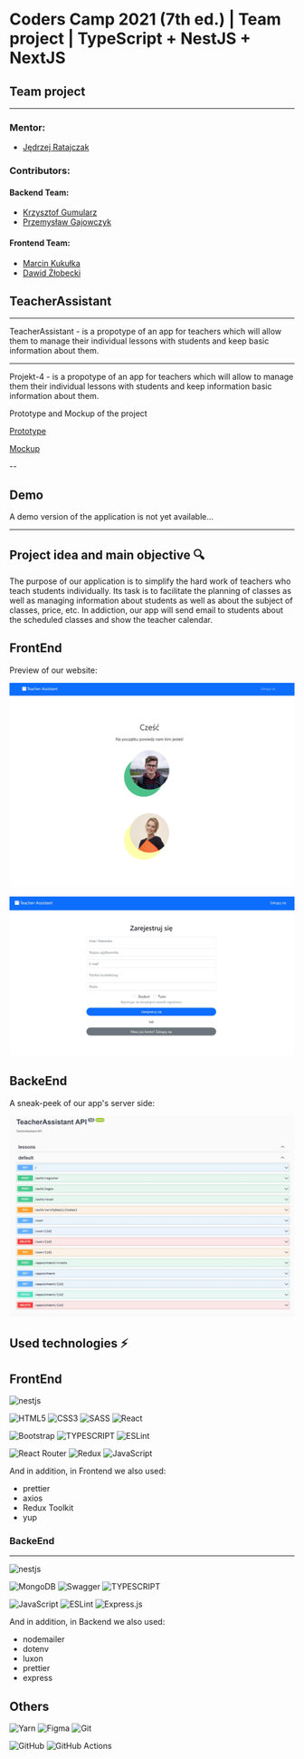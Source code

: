 # Coders Camp 2021 (7th ed.) | Team project | TypeScript + NestJS + NextJS

## Team project

---

### Mentor:

- [Jędrzej Ratajczak](https://github.com/Nilphym)

### Contributors:
#### Backend Team:
- [Krzysztof Gumularz](https://github.com/KrisGum)
- [Przemysław Gajowczyk](https://github.com/Przemyslaw-G)
#### Frontend Team:
- [Marcin Kukułka](https://github.com/MarcinKukulka)
- [Dawid Żłobecki](https://github.com/DawidZlobecki)

## TeacherAssistant 
---
TeacherAssistant - is a propotype of an app for teachers which will allow them to manage their individual lessons with students and keep basic information about them.    

---

Projekt-4 - is a propotype of an app for teachers which will allow to manage them their individual lessons with students and keep information basic information about them.

Prototype and Mockup of the project

[Prototype](https://www.figma.com/file/vJtscwVli3982GtRsOuUGZ/Untitled?node-id=0%3A1)

[Mockup](https://www.figma.com/file/v6HGEfAb25OimFQPhXk9f3/Untitled?node-id=0%3A1)

--

## Demo

A demo version of the application is not yet available...

---

## Project idea and main objective 🔍

The purpose of our application is to simplify the hard work of teachers who teach students individually. Its task is to facilitate the planning of classes as well as managing information about students as well as about the subject of classes, price, etc. In addiction, our app will send email to students about the scheduled classes and show the teacher calendar.
## FrontEnd

Preview of our website:

![Screenshot](.github/img/Front1.jpg)

![Screenshot](.github/img/Front2.jpg)

## BackeEnd

A sneak-peek of our app's server side:

![Screenshot](.github/img/Back1.jpg)

## Used technologies ⚡

## FrontEnd

![nestjs](https://cdn.svgporn.com/logos/nextjs.svg)
 
![HTML5](https://img.shields.io/badge/html5-%23E34F26.svg?style=for-the-badge&logo=html5&logoColor=white)
![CSS3](https://img.shields.io/badge/css3-%231572B6.svg?style=for-the-badge&logo=css3&logoColor=white)
![SASS](https://img.shields.io/badge/SASS-hotpink.svg?style=for-the-badge&logo=SASS&logoColor=white)
![React](https://img.shields.io/badge/react-%2320232a.svg?style=for-the-badge&logo=react&logoColor=%2361DAFB)
 
![Bootstrap](https://img.shields.io/badge/bootstrap-%23563D7C.svg?style=for-the-badge&logo=bootstrap&logoColor=white)
![TYPESCRIPT](https://img.shields.io/badge/TypeScript-007ACC?style=for-the-badge&logo=typescript&logoColor=white)
![ESLint](https://img.shields.io/badge/ESLint-4B3263?style=for-the-badge&logo=eslint&logoColor=white)

 
![React Router](https://img.shields.io/badge/React_Router-CA4245?style=for-the-badge&logo=react-router&logoColor=white)
![Redux](https://img.shields.io/badge/redux-%23593d88.svg?style=for-the-badge&logo=redux&logoColor=white)
![JavaScript](https://img.shields.io/badge/javascript-%23323330.svg?style=for-the-badge&logo=javascript&logoColor=%23F7DF1E)
 
And in addition, in Frontend we also used:
- prettier
- axios
- Redux Toolkit
- yup
 
### BackeEnd
----
![nestjs](https://cdn.svgporn.com/logos/nestjs.svg)
 
![MongoDB](https://img.shields.io/badge/MongoDB-4EA94B?style=for-the-badge&logo=mongodb&logoColor=white)
![Swagger](https://img.shields.io/badge/Swagger-85EA2D?style=for-the-badge&logo=Swagger&logoColor=white)
![TYPESCRIPT](https://img.shields.io/badge/TypeScript-007ACC?style=for-the-badge&logo=typescript&logoColor=white)

![JavaScript](https://img.shields.io/badge/javascript-%23323330.svg?style=for-the-badge&logo=javascript&logoColor=%23F7DF1E)
![ESLint](https://img.shields.io/badge/ESLint-4B3263?style=for-the-badge&logo=eslint&logoColor=white)
![Express.js](https://img.shields.io/badge/express.js-%23404d59.svg?style=for-the-badge&logo=express&logoColor=%2361DAFB)
 
And in addition, in Backend we also used:
- nodemailer
- dotenv
- luxon
- prettier
- express
 
## Others
 
![Yarn](https://img.shields.io/badge/yarn-%232C8EBB.svg?style=for-the-badge&logo=yarn&logoColor=white)
![Figma](https://img.shields.io/badge/figma-%23F24E1E.svg?style=for-the-badge&logo=figma&logoColor=white)
![Git](https://img.shields.io/badge/git-%23F05033.svg?style=for-the-badge&logo=git&logoColor=white)

![GitHub](https://img.shields.io/badge/github-%23121011.svg?style=for-the-badge&logo=github&logoColor=white)
![GitHub Actions](https://img.shields.io/badge/github%20actions-%232671E5.svg?style=for-the-badge&logo=githubactions&logoColor=white)
